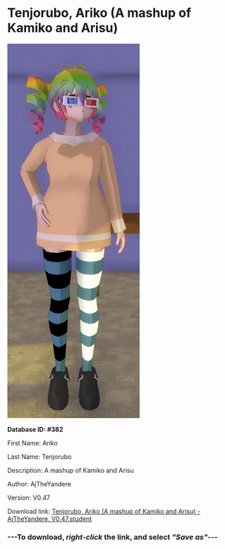 # Tenjorubo, Ariko (A mashup of Kamiko and Arisu)

<img src="https://raw.githubusercontent.com/Arbiter1223/Daigaku-Gurashi-Custom-Students/master/Students/Files/Tenjorubo%2C%20Ariko%20(A%20mashup%20of%20Kamiko%20and%20Arisu).png" title="Tenjorubo, Ariko (A mashup of Kamiko and Arisu) - AjTheYandere, V0.47">

**Database ID: #382**

First Name: Ariko

Last Name: Tenjorubo

Description: A mashup of Kamiko and Arisu

Author: AjTheYandere

Version: V0.47

Download link: <a href="https://raw.githubusercontent.com/Arbiter1223/Daigaku-Gurashi-Custom-Students/master/Students/Files/Tenjorubo%2C%20Ariko%20(A%20mashup%20of%20Kamiko%20and%20Arisu)%20-%20AjTheYandere%2C%20V0.47.student">Tenjorubo, Ariko (A mashup of Kamiko and Arisu) - AjTheYandere, V0.47.student</a>

### ---**To download, _right-click_ the link, and select _"Save as"_**---
